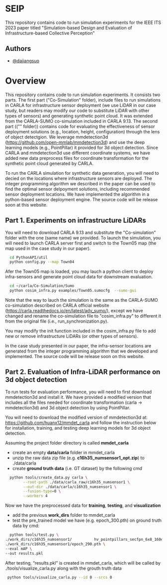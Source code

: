 
# SEIP

This repository contains code to run simulation experiments for the IEEE ITS 2023 paper titled "Simulation-based Design and Evaluation of
Infrastructure-based Collective Perception"


## Authors

- [@dajiangsuo](https://github.com/dajiangsuo)


# Overview

This repository contains code to run simulation experiments. It consists two parts. The first part ("Co-Simulation" folder), include files to run simulations in CARLA for infrastructure sensor deployment (we use LiDAR in our case study, but readers may modify our code to substitute LiDAR with other types of sensors) and generating synthetic point cloud. It was extended from the CARLA-SUMO co-simulation included in CARLA 9.13.  The second part (("" folder)) contains code for evaluating the effectiveness of sensor deployment solutions (e.g., location, height, configuration) through the lens of object detectgion. We leverage mmdetection3d (https://github.com/open-mmlab/mmdetection3d) and use the deep learning models (e.g., PointPillar) it provided for 3d object detection. Since CARLA and mmdetection3d use different coordinate systems, we have added new data preprocess files for coordinate transformation for the synthetic point cloud generated by CARLA.

To run the CARLA simulation for synthetic data generation, you will need to decied on the locations where infrastructure sensors are deployed. The integer programming algorithm we described in the paper can be used to find the optimal sensor delpoyment solutions, including recommended sensor deployment locations. We have implemented the algorithm in a python-based sensor deployment engine. The source code will be release soon at this website. 
## Part 1. Experiments on infrastructure LiDARs
You will need to download CARLA 9.13 and substitute the "Co-simulation" folder with the one (same name) we provided. To launch the simulation, you will need to launch CARLA server first and switch to the Town05 map (the map used in the case study in our paper).

```bash
  cd PythonAPI/util
  python config.py --map Town04
```

Afer the Town05 map is loaded, you may lauch a python client to deploy infra-sensors and generate point cloud data for downstream evaluation. 
```bash
  cd ~/carla/Co-Simulation/Sumo
  python cosim_infra.py examples/Town05.sumocfg  --sumo-gui
```

Note that the way to lauch the simulation is the same as the CARLA-SUMO co-simulation described on CARLA official website (https://carla.readthedocs.io/en/latest/adv_sumo/), except we have changed and rename the co-simulation file to "cosim_infra.py" to different it from the original file (i.e., run_synchronization.py).

You may modify the init function included in the cosim_infra.py file to add new or remove infrastructure LiDARs (or other types of sensors). 

In the case study presented in our paper, the infra-sensor locations are generated from the integer programming algorithm that we developed and implemented. The source code will be release soon on this website.
## Part 2. Evaluation of Infra-LiDAR performance on 3d object detection 

To run tests for evaluation performance, you will need to first download mmdetection3d and install it. We have provided a modified version that includes all the files needed for coordinate transformation (carla -> mmdetection3d) and 3d object detection by using PointPillar.

You will need to download the modified version of mmdetection3d at: https://github.com/huanx12/mmdet_carla and follow the instruction below for installation, training, and testing deep learning models for 3d object detection.

Assuming the project folder directory is called **mmdet_carla** 

- create an empty **data/carla** folder in mmdet_carla
- unzip the raw data zip file (e.g. **c16h35_numsensor1_opt.zip**) to ./data/carla
- create **ground truth data** (i.e. GT dataset) by the following cmd
```bash
  python tools/create_data.py carla \
		--root-path ./data/carla_raw/c16h35_numsensor1 \
		--out-dir ./data/carla/c16h35_numsensor1 \
		--fusion-type=0 \
		--workers 4
```
Now we have the preprocessed data for **training**, **testing**, and **visualization**

- add the previous **work_dirs** folder to mmdet_carla
- test the pre_trained model we have (e.g. epoch_300.pth) on ground truth data by cmd:
```bash
  python tools/test.py \
./work_dirs/c16h35_numsensor1/          hv_pointpillars_secfpn_6x8_160e_carla-3d-car_c16h35_numsensor1.py \
./work_dirs/c16h35_numsensor1/epoch_290.pth \
--eval mAP \
--out results.pkl
```

After testing, “results.pkl” is created in mmdet_carla, which will be called by ./tools/visualize_carla.py along with the grouth truth data
```bash
 python tools/visualize_carla.py --id 0 --srcs 0 
```

